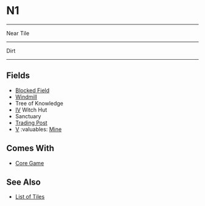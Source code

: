 # N1

___
Near Tile
___
Dirt
___


## Fields

- [Blocked Field](../keywords/blocked_field.md)
- [Windmill](../fields.md#visitable)
- Tree of Knowledge
- [Ⅳ](../difficulties.md) Witch Hut
- Sanctuary
- [Trading Post](../trading.md)
- [Ⅴ](../difficulties.md) :valuables: [Mine](../fields.md#flaggable)


## Comes With

- [Core Game](../content/core_game.md)


## See Also

- [List of Tiles](index.md)
